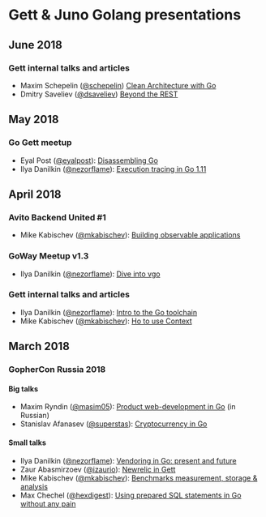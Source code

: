 # Gett & Juno Golang presentations

## June 2018

### Gett internal talks and articles
- Maxim Schepelin ([@schepelin](https://github.com/schepelin))
[Clean Architecture with Go](http://schepelin-clean-architecture-with-go.surge.sh/)
- Dmitry Saveliev ([@dsaveliev](https://dsaveliev.github.io/))
[Beyond the REST](https://talks.godoc.org/github.com/gettaxi/go-talks/2018/06/api-protocols/main.slide)

## May 2018

### Go Gett meetup

- Eyal Post ([@eyalpost](https://github.com/eyalpost)): [Disassembling Go](https://github.com/gettaxi/go-talks/blob/master/2018/05/go-gett/disassembling-go/DisassemblingGo.pdf)
- Ilya Danilkin ([@nezorflame](https://github.com/nezorflame)): [Execution tracing in Go 1.11](https://talks.godoc.org/github.com/gettaxi/go-talks/2018/05/go-gett/execution-tracing-in-go1.11/main.slide)

## April 2018

### Avito Backend United #1

- Mike Kabischev ([@mkabischev](https://github.com/mkabischev)): [Building observable applications](https://go-talks.appspot.com/github.com/mkabischev/go-talks/2018-04-18-avito/presentation.slide) 

### GoWay Meetup v1.3

- Ilya Danilkin ([@nezorflame](https://github.com/nezorflame)): [Dive into vgo](https://talks.godoc.org/github.com/gettaxi/go-talks/2018/04/goway-meetup-v1.3/dive-into-vgo/dive-into-vgo.slide)

### Gett internal talks and articles

- Ilya Danilkin ([@nezorflame](https://github.com/nezorflame)): [Intro to the Go toolchain](https://talks.godoc.org/github.com/gettaxi/go-talks/2018/04/go-toolchain/go-toolchain.slide)
- Mike Kabischev ([@mkabischev](https://github.com/mkabischev)): [Ho to use Context](https://go-talks.appspot.com/github.com/mkabischev/go-talks/2018-04-27-go-gett-context/presentation.slide)

## March 2018

### GopherCon Russia 2018

#### Big talks

- Maxim Ryndin ([@masim05](https://github.com/masim05)): [Product web-development in Go](https://github.com/gettaxi/go-talks/blob/master/2018/03/gophercon-russia-2018/big-talks/product-web-development/GoConfRU18.pdf) (in Russian)
- Stanislav Afanasev ([@superstas](https://github.com/superstas)): [Cryptocurrency in Go](https://github.com/superstas/talks/blob/master/2018/03/cryptocurrency_in_go.pdf)

#### Small talks

- Ilya Danilkin ([@nezorflame](https://github.com/nezorflame)): [Vendoring in Go: present and future](https://talks.godoc.org/github.com/gettaxi/go-talks/2018/03/gophercon-russia-2018/small-talks/vendoring/vendoring.slide)
- Zaur Abasmirzoev ([@izaurio](https://github.com/izaurio)): [Newrelic in Gett](https://talks.godoc.org/github.com/gettaxi/go-talks/2018/03/gophercon-russia-2018/small-talks/newrelic/newrelic.slide)
- Mike Kabischev ([@mkabischev](https://github.com/mkabischev)): [Benchmarks measurement, storage & analysis](https://go-talks.appspot.com/github.com/mkabischev/go-talks/2018-03-17-gophercon-russia/presentation.slide)
- Max Chechel ([@hexdigest](https://github.com/hexdigest)): [Using prepared SQL statements in Go without any pain](https://t.co/jdj1ivWCeS)
